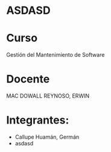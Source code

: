 # ASDASD

# **Curso**
Gestión del Mantenimiento de Software

# **Docente**  
MAC DOWALL REYNOSO, ERWIN

# **Integrantes:** 
* Callupe Huamán, Germán
* asdasd

